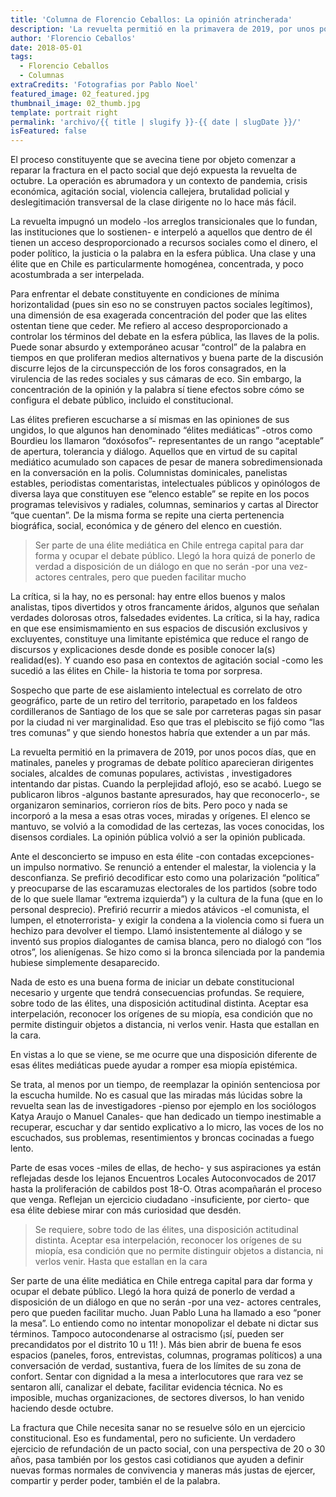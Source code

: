 ```yaml
---
title: 'Columna de Florencio Ceballos: La opinión atrincherada'
description: 'La revuelta permitió en la primavera de 2019, por unos pocos días, que en matinales, paneles y programas de debate político aparecieran dirigentes sociales, alcaldes de comunas populares, activistas , investigadores intentando dar pistas. Cuando la perplejidad aflojó, eso se acabó.'
author: 'Florencio Ceballos'
date: 2018-05-01
tags:
  - Florencio Ceballos
  - Columnas
extraCredits: 'Fotografias por Pablo Noel'
featured_image: 02_featured.jpg
thumbnail_image: 02_thumb.jpg
template: portrait right
permalink: 'archivo/{{ title | slugify }}-{{ date | slugDate }}/'
isFeatured: false
---
```

El proceso constituyente que se avecina tiene por objeto comenzar a reparar la fractura en el pacto social que dejó expuesta la revuelta de octubre. La operación es abrumadora y un contexto de pandemia, crisis económica, agitación social, violencia callejera, brutalidad policial y deslegitimación transversal de la clase dirigente no lo hace más fácil.  

La revuelta impugnó un modelo -los arreglos transicionales que lo fundan, las instituciones que lo sostienen- e interpeló a aquellos que dentro de él tienen un acceso desproporcionado a recursos sociales como el dinero, el poder político, la justicia o la palabra en la esfera pública. Una clase y una élite que en Chile es particularmente homogénea, concentrada, y poco acostumbrada a ser interpelada. 

Para enfrentar el debate constituyente en condiciones de mínima horizontalidad (pues sin eso no se construyen pactos sociales legítimos),  una dimensión de esa exagerada  concentración del poder que las elites ostentan tiene que ceder. Me refiero al acceso desproporcionado a controlar los términos del debate en la esfera pública, las llaves de la polis. Puede sonar absurdo y extemporáneo acusar “control” de la palabra en tiempos en que proliferan medios alternativos y buena parte de  la discusión discurre lejos de la circunspección de los foros consagrados, en la virulencia de las redes sociales y sus cámaras de eco. Sin embargo, la concentración de la opinión y la palabra sí tiene efectos sobre cómo se configura el debate público, incluido el constitucional.

Las élites prefieren escucharse a sí mismas en las opiniones de sus ungidos, lo que algunos han denominado “élites mediáticas” -otros como Bourdieu los llamaron “doxósofos”- representantes de un rango “aceptable” de apertura, tolerancia y diálogo. Aquellos que en virtud de su capital mediático acumulado son capaces de pesar de manera sobredimensionada en la conversación en la polis. Columnistas dominicales, panelistas estables, periodistas comentaristas,  intelectuales públicos  y opinólogos de diversa laya que constituyen ese “elenco estable” se repite en los pocos programas televisivos y radiales, columnas, seminarios y cartas al Director  “que cuentan”.  De la misma forma se repite una cierta pertenencia biográfica, social, económica y de género del elenco en cuestión. 

> Ser parte de una élite mediática en Chile entrega capital  para dar forma y ocupar el debate público. Llegó la hora quizá de ponerlo de verdad a disposición de un diálogo en que no serán -por una vez- actores centrales, pero que pueden facilitar mucho

La crítica, si la hay, no es personal: hay entre ellos buenos y malos analistas, tipos divertidos y otros francamente áridos, algunos que señalan verdades dolorosas  otros, falsedades evidentes.  La crítica, si la hay, radica en que ese ensimismamiento en sus espacios de discusión exclusivos y excluyentes, constituye una limitante epistémica que reduce el rango de discursos y  explicaciones desde donde es posible conocer la(s) realidad(es). Y cuando eso pasa en contextos de agitación social -como les sucedió a las élites en Chile- la historia te toma por sorpresa. 

Sospecho que parte de ese aislamiento intelectual es correlato de otro geográfico, parte de un retiro del territorio, parapetado en los faldeos cordilleranos de Santiago de los que se sale por carreteras pagas sin pasar por la ciudad ni ver marginalidad. Eso que tras el plebiscito se fijó como “las tres comunas” y que siendo honestos habría que extender a un par más.

La revuelta permitió en la primavera de 2019, por unos pocos días,  que en matinales,  paneles y programas de debate político aparecieran dirigentes sociales, alcaldes de comunas populares, activistas , investigadores intentando dar pistas. Cuando la perplejidad aflojó, eso se acabó. Luego se publicaron libros  -algunos bastante apresurados, hay que reconocerlo-, se organizaron seminarios, corrieron ríos de bits. Pero poco y nada se incorporó a la mesa a esas otras voces, miradas y orígenes. El elenco se mantuvo, se volvió a la comodidad  de las certezas,  las voces conocidas, los disensos cordiales. La opinión pública volvió a ser la opinión publicada. 

Ante el desconcierto se impuso en esta élite -con contadas excepciones-  un impulso normativo. Se renunció a entender el malestar, la violencia y la desconfianza. Se prefirió decodificar esto como una polarización “política” y preocuparse de las escaramuzas electorales de los partidos (sobre todo de lo que suele llamar “extrema izquierda”) y la cultura de la funa (que en lo personal desprecio). Prefirió recurrir a miedos atávicos -el comunista, el lumpen, el etnoterrorista-  y  exigir la condena a la violencia como si fuera un hechizo para devolver el tiempo. Llamó insistentemente al diálogo y se inventó sus propios dialogantes de camisa blanca, pero no dialogó con “los otros”, los alienígenas. Se hizo como si la  bronca silenciada por la pandemia hubiese simplemente desaparecido. 

Nada de esto es una buena forma de iniciar un debate constitucional  necesario y urgente que tendrá consecuencias profundas. Se requiere, sobre todo de las élites,  una disposición actitudinal distinta. Aceptar esa interpelación, reconocer los orígenes de su miopía, esa condición que no permite distinguir objetos a distancia, ni verlos venir. Hasta que estallan en la cara. 

En vistas a lo que se viene, se me ocurre que una disposición diferente de esas élites mediáticas  puede ayudar a romper esa miopía epistémica. 

Se trata, al menos por un tiempo, de reemplazar la opinión sentenciosa por la escucha humilde.  No es casual que las miradas más lúcidas sobre la revuelta sean las de investigadores -pienso por ejemplo en los sociólogos Katya Araujo o Manuel Canales-  que han dedicado un tiempo inestimable a recuperar,  escuchar y dar sentido explicativo a lo micro, las voces de los no escuchados, sus  problemas, resentimientos y broncas cocinadas a fuego lento.  

Parte de esas voces -miles de ellas, de hecho-  y sus aspiraciones ya están reflejadas desde los lejanos Encuentros Locales Autoconvocados de 2017 hasta la proliferación de cabildos post  18-O.  Otras acompañarán el proceso que venga. Reflejan un ejercicio ciudadano -insuficiente, por cierto- que esa élite debiese mirar con más curiosidad que desdén. 

> Se requiere, sobre todo de las élites,  una disposición actitudinal distinta. Aceptar esa interpelación, reconocer los orígenes de su miopía, esa condición que no permite distinguir objetos a distancia, ni verlos venir. Hasta que estallan en la cara

Ser parte de una élite mediática en Chile entrega capital  para dar forma y ocupar el debate público. Llegó la hora quizá de ponerlo de verdad a disposición de un diálogo en que no serán -por una vez- actores centrales, pero que pueden facilitar mucho.  Juan Pablo Luna ha llamado a eso “poner la mesa”. Lo entiendo como no intentar monopolizar el debate ni dictar sus términos. Tampoco autocondenarse al ostracismo (¡sí, pueden ser precandidatos por el distrito 10 u 11! ). Más bien abrir de buena fe esos espacios (paneles, foros, entrevistas, columnas, programas políticos) a una conversación de verdad, sustantiva, fuera de los límites de su zona de confort. Sentar con dignidad a la mesa a interlocutores que rara vez se sentaron allí, canalizar el debate, facilitar evidencia técnica. No es imposible, muchas organizaciones, de sectores diversos, lo han venido haciendo desde octubre.

La fractura que Chile necesita sanar no se resuelve sólo en un ejercicio constitucional. Eso es fundamental, pero no suficiente. Un verdadero ejercicio de refundación de un pacto social, con una perspectiva de 20 o 30 años, pasa también por los gestos casi cotidianos que ayuden a  definir nuevas formas normales de convivencia y maneras más justas de ejercer, compartir y perder poder, también el de la palabra.